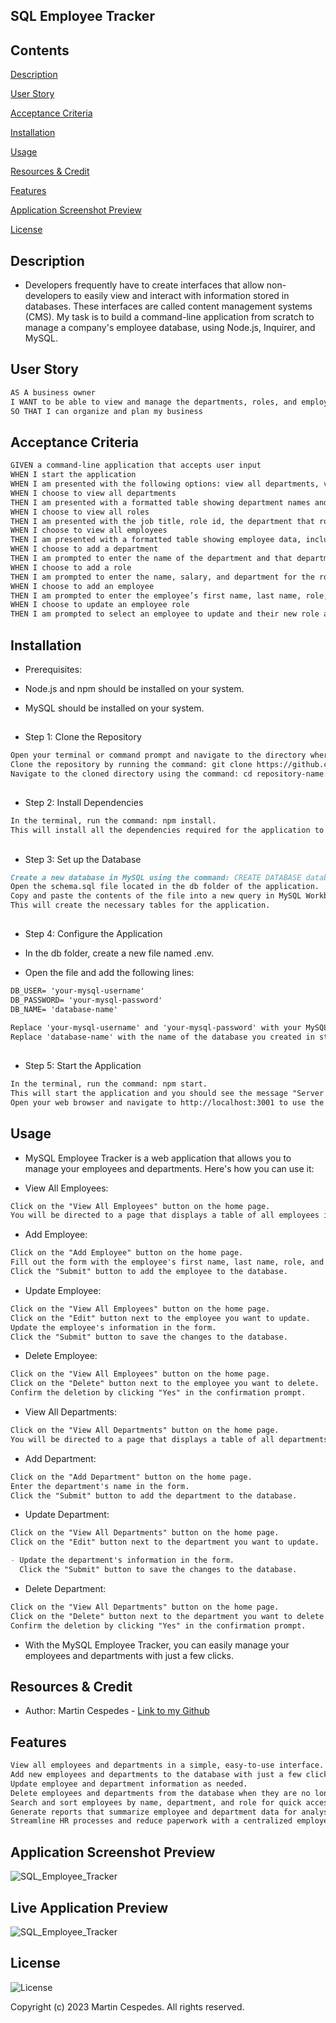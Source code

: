 ## SQL Employee Tracker

## Contents

[Description](#description)

[User Story](#user-story)

[Acceptance Criteria](#acceptance-criteria)

[Installation](#installation)

[Usage](#usage)

[Resources & Credit](#resourcescredit)

[Features](#features)

[Application Screenshot Preview](#application-screenshot-preview)

[License](#license)

## Description

- Developers frequently have to create interfaces that allow non-developers to easily view and interact with information stored in databases. These interfaces are called content management systems (CMS). My task is to build a command-line application from scratch to manage a company's employee database, using Node.js, Inquirer, and MySQL.

## User Story

```md
AS A business owner
I WANT to be able to view and manage the departments, roles, and employees in my company
SO THAT I can organize and plan my business
```

## Acceptance Criteria

```md
GIVEN a command-line application that accepts user input
WHEN I start the application
WHEN I am presented with the following options: view all departments, view all roles, view all employees, add a department, add a role, add an employee, and update an employee role
WHEN I choose to view all departments
THEN I am presented with a formatted table showing department names and department ids
WHEN I choose to view all roles
THEN I am presented with the job title, role id, the department that role belongs to, and the salary for that role
WHEN I choose to view all employees
THEN I am presented with a formatted table showing employee data, including employee ids, first names, last names, job titles, departments, salaries, and managers that the employees report to
WHEN I choose to add a department
THEN I am prompted to enter the name of the department and that department is added to the database
WHEN I choose to add a role
THEN I am prompted to enter the name, salary, and department for the role and that role is added to the database
WHEN I choose to add an employee
THEN I am prompted to enter the employee’s first name, last name, role, and manager, and that employee is added to the database
WHEN I choose to update an employee role
THEN I am prompted to select an employee to update and their new role and this information is updated in the database
```

## Installation

- Prerequisites:

- Node.js and npm should be installed on your system.
- MySQL should be installed on your system.

##

- Step 1: Clone the Repository

```md
Open your terminal or command prompt and navigate to the directory where you want to install the application.
Clone the repository by running the command: git clone https://github.com/username/repository-name.git.
Navigate to the cloned directory using the command: cd repository-name.
```

##

- Step 2: Install Dependencies

```md
In the terminal, run the command: npm install.
This will install all the dependencies required for the application to run.
```

##

- Step 3: Set up the Database

```md
Create a new database in MySQL using the command: CREATE DATABASE database-name;.
Open the schema.sql file located in the db folder of the application.
Copy and paste the contents of the file into a new query in MySQL Workbench and run it.
This will create the necessary tables for the application.
```

##

- Step 4: Configure the Application

- In the db folder, create a new file named .env.
- Open the file and add the following lines:

```md
DB_USER= 'your-mysql-username'
DB_PASSWORD= 'your-mysql-password'
DB_NAME= 'database-name'
```

```md
Replace 'your-mysql-username' and 'your-mysql-password' with your MySQL username and password, respectively.
Replace 'database-name' with the name of the database you created in step 3.
```

##

- Step 5: Start the Application

```md
In the terminal, run the command: npm start.
This will start the application and you should see the message "Server running on port 3001".
Open your web browser and navigate to http://localhost:3001 to use the application.
```

## Usage

- MySQL Employee Tracker is a web application that allows you to manage your employees and departments. Here's how you can use it:

- View All Employees:

```md
Click on the "View All Employees" button on the home page.
You will be directed to a page that displays a table of all employees in the database.
```

- Add Employee:

```md
Click on the "Add Employee" button on the home page.
Fill out the form with the employee's first name, last name, role, and manager (if applicable).
Click the "Submit" button to add the employee to the database.
```

- Update Employee:

```md
Click on the "View All Employees" button on the home page.
Click on the "Edit" button next to the employee you want to update.
Update the employee's information in the form.
Click the "Submit" button to save the changes to the database.
```

- Delete Employee:

```md
Click on the "View All Employees" button on the home page.
Click on the "Delete" button next to the employee you want to delete.
Confirm the deletion by clicking "Yes" in the confirmation prompt.
```

- View All Departments:

```md
Click on the "View All Departments" button on the home page.
You will be directed to a page that displays a table of all departments in the database.
```

- Add Department:

```md
Click on the "Add Department" button on the home page.
Enter the department's name in the form.
Click the "Submit" button to add the department to the database.
```

- Update Department:

```md
Click on the "View All Departments" button on the home page.
Click on the "Edit" button next to the department you want to update.

- Update the department's information in the form.
  Click the "Submit" button to save the changes to the database.
```

- Delete Department:

```md
Click on the "View All Departments" button on the home page.
Click on the "Delete" button next to the department you want to delete.
Confirm the deletion by clicking "Yes" in the confirmation prompt.
```

- With the MySQL Employee Tracker, you can easily manage your employees and departments with just a few clicks.

## Resources & Credit

- Author: Martin Cespedes - [Link to my Github](https://github.com/MartinCespedes)

## Features

```md
View all employees and departments in a simple, easy-to-use interface.
Add new employees and departments to the database with just a few clicks.
Update employee and department information as needed.
Delete employees and departments from the database when they are no longer needed.
Search and sort employees by name, department, and role for quick access to the information you need.
Generate reports that summarize employee and department data for analysis and decision-making.
Streamline HR processes and reduce paperwork with a centralized employee and department database.
```

## Application Screenshot Preview

![SQL_Employee_Tracker](./images/SQL_Employee_Tracker_IMG1.png)

## Live Application Preview

![SQL_Employee_Tracker](./images/SQL_Employee_Tracker_IMG2.png)

## License

![License](https://img.shields.io/badge/License-MIT-yellow.svg)

Copyright (c) 2023 Martin Cespedes. All rights reserved.

